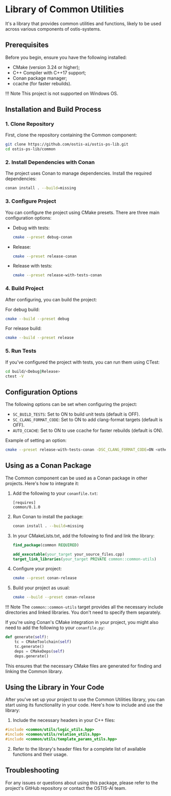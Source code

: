 # Library of Common Utilities

It's a library that provides common utilities and functions, likely to be used across various components of ostis-systems.

## Prerequisites

Before you begin, ensure you have the following installed:
- CMake (version 3.24 or higher);
- C++ Compiler with C++17 support;
- Conan package manager;
- ccache (for faster rebuilds).

!!! Note
    This project is not supported on Windows OS.

## Installation and Build Process

### 1. Clone Repository

First, clone the repository containing the Common component:

```bash
git clone https://github.com/ostis-ai/ostis-ps-lib.git
cd ostis-ps-lib/common
```

### 2. Install Dependencies with Conan

The project uses Conan to manage dependencies. Install the required dependencies:

```bash
conan install . --build=missing
```

### 3. Configure Project

You can configure the project using CMake presets. There are three main configuration options:

- Debug with tests:
  
  ```sh
  cmake --preset debug-conan
  ```

- Release:
  
  ```sh
  cmake --preset release-conan
  ```

- Release with tests:
  
  ```sh
  cmake --preset release-with-tests-conan
  ```

### 4. Build Project

After configuring, you can build the project:

For debug build:

```sh
cmake --build --preset debug
```

For release build:

```sh
cmake --build --preset release
```

### 5. Run Tests

If you've configured the project with tests, you can run them using CTest:

```sh
cd build/<Debug|Release>
ctest -V
```

## Configuration Options

The following options can be set when configuring the project:

- `SC_BUILD_TESTS`: Set to ON to build unit tests (default is OFF).
- `SC_CLANG_FORMAT_CODE`: Set to ON to add clang-format targets (default is OFF).
- `AUTO_CCACHE`: Set to ON to use ccache for faster rebuilds (default is ON).

Example of setting an option:

```sh
cmake --preset release-with-tests-conan -DSC_CLANG_FORMAT_CODE=ON <other_options>
```

## Using as a Conan Package

The Common component can be used as a Conan package in other projects. Here's how to integrate it:

1. Add the following to your `conanfile.txt`:

    ```
    [requires]
    common/0.1.0
    ```

2. Run Conan to install the package:

    ```bash
    conan install . --build=missing
    ```

3. In your CMakeLists.txt, add the following to find and link the library:

    ```cmake
    find_package(common REQUIRED)

    add_executable(your_target your_source_files.cpp)
    target_link_libraries(your_target PRIVATE common::common-utils)
    ```

4. Configure your project:

    ```sh
    cmake --preset conan-release
    ```

5. Build your project as usual:

    ```sh
    cmake --build --preset conan-release
    ```

!!! Note
    The `common::common-utils` target provides all the necessary include directories and linked libraries. You don't need to specify them separately.

If you're using Conan's CMake integration in your project, you might also need to add the following to your `conanfile.py`:

```python
def generate(self):
    tc = CMakeToolchain(self)
    tc.generate()
    deps = CMakeDeps(self)
    deps.generate()
```

This ensures that the necessary CMake files are generated for finding and linking the Common library.

## Using the Library in Your Code

After you've set up your project to use the Common Utilities library, you can start using its functionality in your code. Here's how to include and use the library:

1. Include the necessary headers in your C++ files:

```cpp
#include <common/utils/logic_utils.hpp>
#include <common/utils/relation_utils.hpp>
#include <common/utils/template_params_utils.hpp>
```

2. Refer to the library's header files for a complete list of available functions and their usage.

## Troubleshooting

For any issues or questions about using this package, please refer to the project's GitHub repository or contact the OSTIS-AI team.
